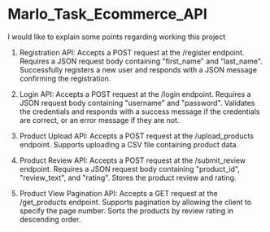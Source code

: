 # Marlo_Task_Ecommerce_API
I would like to explain some points regarding working this project

1. Registration API:
 Accepts a POST request at the /register endpoint.
 Requires a JSON request body containing "first_name" and "last_name".
 Successfully registers a new user and responds with a JSON message confirming the registration.
 
2. Login API:
 Accepts a POST request at the /login endpoint.
 Requires a JSON request body containing "username" and "password".
 Validates the credentials and responds with a success message if the credentials are correct, or an error message if they are not.

 3. Product Upload API:
 Accepts a POST request at the /upload_products endpoint.
 Supports uploading a CSV file containing product data.
 
4. Product Review API:
 Accepts a POST request at the /submit_review endpoint.
 Requires a JSON request body containing "product_id", "review_text", and "rating".
 Stores the product review and rating.

6. Product View Pagination API:
 Accepts a GET request at the /get_products endpoint.
 Supports pagination by allowing the client to specify the page number.
 Sorts the products by review rating in descending order.
 
